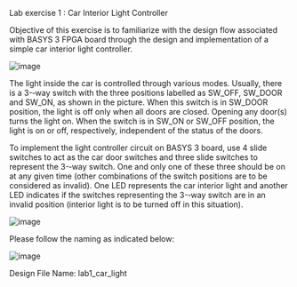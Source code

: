 Lab exercise 1 : Car Interior Light Controller



Objective of this exercise is to familiarize with the design flow associated with BASYS 3 FPGA board through the design and implementation of a simple car interior light controller.

![image](https://user-images.githubusercontent.com/25972864/40573076-241f89fa-60d9-11e8-9379-a676826a01f6.png)


The light inside the car is controlled through various modes. Usually, there is a 3-­‐way switch with the three positions labelled as SW_OFF, SW_DOOR and SW_ON, as shown in the picture. When this switch is in SW_DOOR position, the light is off only when all doors are closed. Opening any door(s) turns the light on. When the switch is in SW_ON or SW_OFF position, the light is on or off, respectively, independent of the status of the doors.

To implement the light controller circuit on BASYS 3 board, use 4 slide switches to act as the car door switches and three slide switches to represent the 3-­‐way switch. One and only one of these three should be on at any given time (other combinations of the switch positions are to be considered as invalid). One LED represents the car interior light and another LED indicates if the switches representing the 3-­‐way switch are in an invalid position (interior light is to be turned off in this situation).

![image](https://user-images.githubusercontent.com/25972864/40573109-90dbcb1c-60d9-11e8-9871-f90455e3fc34.png)

Please follow the naming as indicated below:

![image](https://user-images.githubusercontent.com/25972864/40573124-c3112adc-60d9-11e8-9e30-fc901f3a15e1.png)

Design File Name: lab1_car_light
